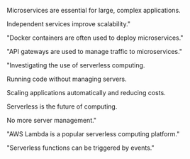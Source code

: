Microservices are essential for large, complex applications.

Independent services improve scalability."

"Docker containers are often used to deploy microservices."

"API gateways are used to manage traffic to microservices."

"Investigating the use of serverless computing.

Running code without managing servers.

Scaling applications automatically and reducing costs.

Serverless is the future of computing.

No more server management."

"AWS Lambda is a popular serverless computing platform."

"Serverless functions can be triggered by events."